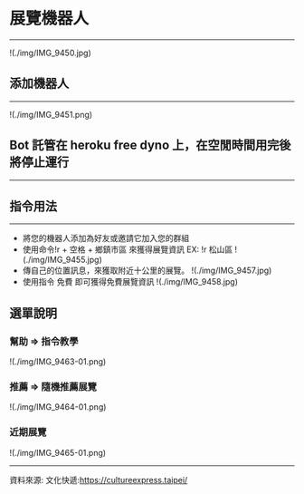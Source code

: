 # 展覽機器人
***
!(./img/IMG_9450.jpg)
## 添加機器人
***
!(./img/IMG_9451.png)
## Bot 託管在 heroku free dyno 上，在空閒時間用完後將停止運行
***
## 指令用法
***
- 將您的機器人添加為好友或邀請它加入您的群組
- 使用命令!r + 空格 + 鄉鎮市區 來獲得展覽資訊 EX: !r 松山區
!(./img/IMG_9455.jpg)
- 傳自己的位置訊息，來獲取附近十公里的展覽。
!(./img/IMG_9457.jpg)
- 使用指令 免費 即可獲得免費展覽資訊
!(./img/IMG_9458.jpg)

## 選單說明
### 幫助 => 指令教學
!(./img/IMG_9463-01.png)
### 推薦 => 隨機推薦展覽
!(./img/IMG_9464-01.png)
### 近期展覽
!(./img/IMG_9465-01.png)

***

資料來源:
文化快遞:https://cultureexpress.taipei/